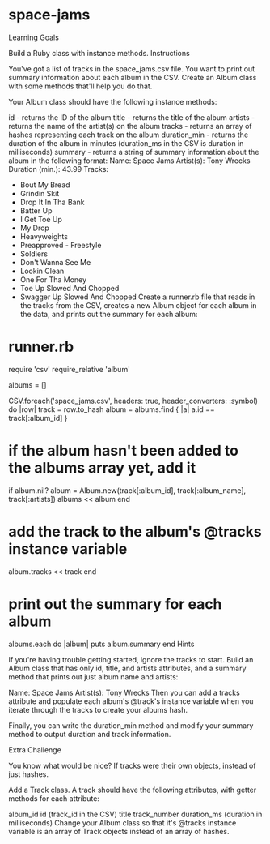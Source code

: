 space-jams
==========
Learning Goals

Build a Ruby class with instance methods.
Instructions

You've got a list of tracks in the space_jams.csv file. You want to print out summary information about each album in the CSV. Create an Album class with some methods that'll help you do that.

Your Album class should have the following instance methods:

id - returns the ID of the album
title - returns the title of the album
artists - returns the name of the artist(s) on the album
tracks - returns an array of hashes representing each track on the album
duration_min - returns the duration of the album in minutes (duration_ms in the CSV is duration in milliseconds)
summary - returns a string of summary information about the album in the following format:
Name: Space Jams
Artist(s): Tony Wrecks
Duration (min.): 43.99
Tracks:
- Bout My Bread
- Grindin Skit
- Drop It In Tha Bank
- Batter Up
- I Get Toe Up
- My Drop
- Heavyweights
- Preapproved - Freestyle
- Soldiers
- Don't Wanna See Me
- Lookin Clean
- One For Tha Money
- Toe Up Slowed And Chopped
- Swagger Up Slowed And Chopped
Create a runner.rb file that reads in the tracks from the CSV, creates a new Album object for each album in the data, and prints out the summary for each album:

# runner.rb

require 'csv'
require_relative 'album'

albums = []

CSV.foreach('space_jams.csv', headers: true, header_converters: :symbol) do |row|
  track = row.to_hash
  album = albums.find { |a| a.id == track[:album_id] }

  # if the album hasn't been added to the albums array yet, add it
  if album.nil?
    album = Album.new(track[:album_id], track[:album_name], track[:artists])
    albums << album
  end

  # add the track to the album's @tracks instance variable
  album.tracks << track
end

# print out the summary for each album
albums.each do |album|
  puts album.summary
end
Hints

If you're having trouble getting started, ignore the tracks to start. Build an Album class that has only id, title, and artists attributes, and a summary method that prints out just album name and artists:

  Name: Space Jams
  Artist(s): Tony Wrecks
Then you can add a tracks attribute and populate each album's @track's instance variable when you iterate through the tracks to create your albums hash.

Finally, you can write the duration_min method and modify your summary method to output duration and track information.

Extra Challenge

You know what would be nice? If tracks were their own objects, instead of just hashes.

Add a Track class. A track should have the following attributes, with getter methods for each attribute:

album_id
id (track_id in the CSV)
title
track_number
duration_ms (duration in milliseconds)
Change your Album class so that it's @tracks instance variable is an array of Track objects instead of an array of hashes.
